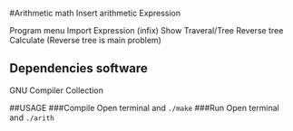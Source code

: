 

#Arithmetic math
Insert arithmetic Expression

Program menu
Import Expression (infix)
Show Traveral/Tree
Reverse tree
Calculate
(Reverse tree is main problem)

## Dependencies software
GNU Compiler Collection

##USAGE
###Compile
Open terminal and `./make`
###Run
Open terminal and ` ./arith `

